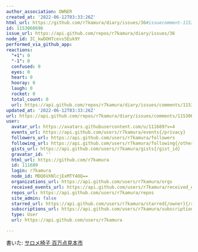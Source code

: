 ```yaml
---
author_association: OWNER
created_at: '2022-06-12T03:33:26Z'
html_url: https://github.com/r7kamura/diary/issues/36#issuecomment-1153060696
id: 1153060696
issue_url: https://api.github.com/repos/r7kamura/diary/issues/36
node_id: IC_kwDOHTcevs5Euk9Y
performed_via_github_app: 
reactions:
  "+1": 0
  "-1": 0
  confused: 0
  eyes: 0
  heart: 0
  hooray: 0
  laugh: 0
  rocket: 0
  total_count: 0
  url: https://api.github.com/repos/r7kamura/diary/issues/comments/1153060696/reactions
updated_at: '2022-06-12T03:33:26Z'
url: https://api.github.com/repos/r7kamura/diary/issues/comments/1153060696
user:
  avatar_url: https://avatars.githubusercontent.com/u/111689?v=4
  events_url: https://api.github.com/users/r7kamura/events{/privacy}
  followers_url: https://api.github.com/users/r7kamura/followers
  following_url: https://api.github.com/users/r7kamura/following{/other_user}
  gists_url: https://api.github.com/users/r7kamura/gists{/gist_id}
  gravatar_id: ''
  html_url: https://github.com/r7kamura
  id: 111689
  login: r7kamura
  node_id: MDQ6VXNlcjExMTY4OQ==
  organizations_url: https://api.github.com/users/r7kamura/orgs
  received_events_url: https://api.github.com/users/r7kamura/received_events
  repos_url: https://api.github.com/users/r7kamura/repos
  site_admin: false
  starred_url: https://api.github.com/users/r7kamura/starred{/owner}{/repo}
  subscriptions_url: https://api.github.com/users/r7kamura/subscriptions
  type: User
  url: https://api.github.com/users/r7kamura

---
```

書いた: [サロメ椅子 百万点見本市](https://r7kamura.com/articles/2022-06-12-salome-hyakumanten-chairs)